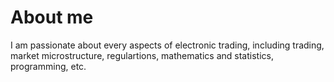 # About me

I am passionate about every aspects of electronic trading, including trading, market microstructure, regulartions, mathematics and statistics, programming, etc.
